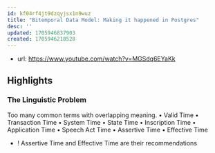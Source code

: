 ```yaml
---
id: kf04rf4jt9dzqyjsx1n9wuz
title: "Bitemporal Data Model: Making it happened in Postgres"
desc: ''
updated: 1705946837903
created: 1705946218528
---
```



- url: https://www.youtube.com/watch?v=MGSdq6EYaKk

## Highlights

### The Linguistic Problem

Too many common terms with overlapping meaning.
•	Valid Time
•	Transaction Time
•	System Time
•	State Time
•	Inscription Time
•	Application Time
•	Speech Act Time
•	Assertive Time
•	Effective Time

- ! Assertive Time and Effective Time are their recommendations
